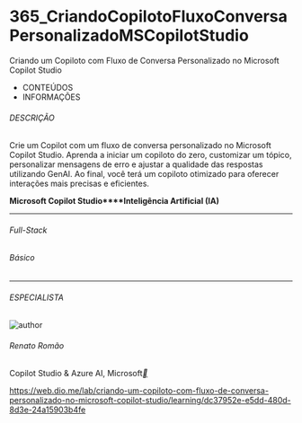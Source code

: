 # 365_CriandoCopilotoFluxoConversaPersonalizadoMSCopilotStudio
Criando um Copiloto com Fluxo de Conversa Personalizado no Microsoft Copilot Studio

- CONTEÚDOS
- INFORMAÇÕES

###### DESCRIÇÃO

Crie um Copilot com um fluxo de conversa personalizado no Microsoft Copilot Studio. Aprenda a iniciar um copiloto do zero, customizar um tópico, personalizar mensagens de erro e ajustar a qualidade das respostas utilizando GenAI. Ao final, você terá um copiloto otimizado para oferecer interações mais precisas e eficientes.

**Microsoft Copilot Studio****Inteligência Artificial (IA)**

------

###### Full-Stack

###### Básico

------

###### ESPECIALISTA

![author](https://hermes.dio.me/users/author/photos/82adbebf-094f-48a0-b8a2-fa524e38c193.jpg)

###### Renato Romão

Copilot Studio & Azure AI, Microsoft[**](https://www.linkedin.com/in/renatoromao/?locale=pt_BR)



https://web.dio.me/lab/criando-um-copiloto-com-fluxo-de-conversa-personalizado-no-microsoft-copilot-studio/learning/dc37952e-e5dd-480d-8d3e-24a15903b4fe
